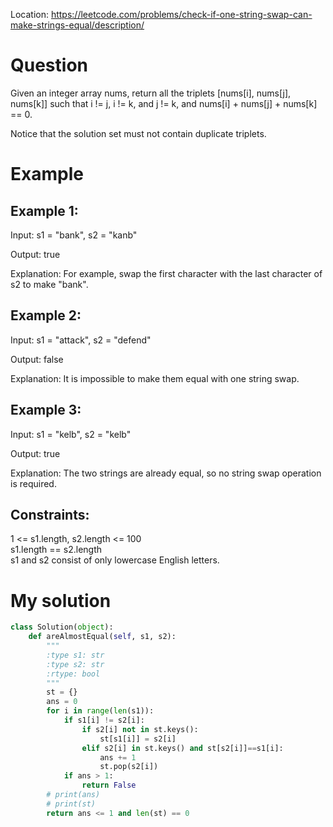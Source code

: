 Location: https://leetcode.com/problems/check-if-one-string-swap-can-make-strings-equal/description/
# Question
Given an integer array nums, return all the triplets [nums[i], nums[j], nums[k]] such that i != j, i != k, and j != k, and nums[i] + nums[j] + nums[k] == 0.

Notice that the solution set must not contain duplicate triplets.

 
# Example

## Example 1:

Input: s1 = "bank", s2 = "kanb"

Output: true

Explanation: For example, swap the first character with the last character of s2 to make "bank".

## Example 2:

Input: s1 = "attack", s2 = "defend"

Output: false

Explanation: It is impossible to make them equal with one string swap.

## Example 3:

Input: s1 = "kelb", s2 = "kelb"

Output: true

Explanation: The two strings are already equal, so no string swap operation is required.

## Constraints:

1 <= s1.length, s2.length <= 100\
s1.length == s2.length\
s1 and s2 consist of only lowercase English letters.
 

# My solution
```python
class Solution(object):
    def areAlmostEqual(self, s1, s2):
        """
        :type s1: str
        :type s2: str
        :rtype: bool
        """
        st = {}
        ans = 0
        for i in range(len(s1)):
            if s1[i] != s2[i]:
                if s2[i] not in st.keys():
                    st[s1[i]] = s2[i]
                elif s2[i] in st.keys() and st[s2[i]]==s1[i]:
                    ans += 1
                    st.pop(s2[i])
            if ans > 1:
                return False
        # print(ans)
        # print(st)
        return ans <= 1 and len(st) == 0
```
